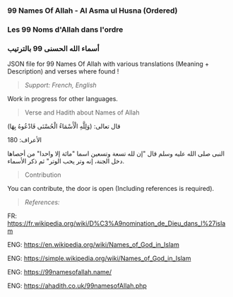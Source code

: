 ### 99 Names Of Allah - Al Asma ul Husna (Ordered)
### Les 99 Noms d'Allah dans l'ordre
### أسماء الله الحسنى 99 بالترتيب

JSON file for 99 Names Of Allah with various translations (Meaning + Description) and verses where found !

> *Support: French, English*

Work in progress for other languages.

> Verse and Hadith about Names of Allah


قال تعالى: (وَلِلَّهِ الْأَسْمَاءُ الْحُسْنَى فَادْعُوهُ بِهَا)

الأعراف: 180


النبى صلى الله عليه وسلم قال "إن لله تسعة وتسعين اسما "مائة إلا واحدا" من أحصاها دخل الجنة، إنه وتر يحب الوتر" ثم ذكر الأسماء.

> Contribution

You can contribute, the door is open (Including references is required).

> *_References:_*

FR: https://fr.wikipedia.org/wiki/D%C3%A9nomination_de_Dieu_dans_l%27islam

ENG: https://en.wikipedia.org/wiki/Names_of_God_in_Islam

ENG: https://simple.wikipedia.org/wiki/Names_of_God_in_Islam

ENG: https://99namesofallah.name/

ENG: https://ahadith.co.uk/99namesofAllah.php

